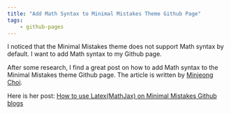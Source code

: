 ```yaml
---
title: "Add Math Syntax to Minimal Mistakes Theme Github Page"
tags:
    - github-pages
---
```


I noticed that the Minimal Mistakes theme does not support Math syntax by default. I want to add Math syntax to my Github page. 

After some research, I find a great post on how to add Math syntax to the Minimal Mistakes theme Github page. The article is written by [Minjeong Choi](https://choimon.github.io/about/). 

Here is her post: [How to use Latex(MathJax) on Minimal Mistakes Github blogs](https://choimon.github.io/blog/mathjax-for-minimalmistakes-githubpage/#1-set-the-markdown-engine)

